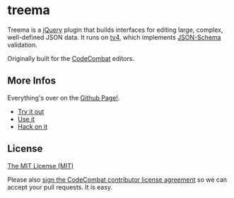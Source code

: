 treema
======

Treema is a [jQuery](http://jquery.com/) plugin that builds interfaces
for editing large, complex, well-defined JSON data.
It runs on [tv4](https://github.com/geraintluff/tv4),
 which implements [JSON-Schema](http://json-schema.org/) validation.
 
Originally built for the [CodeCombat](http://codecombat.com/) editors.

## More Infos

Everything's over on the [Github Page!](http://codecombat.github.io/treema/).

* [Try it out](http://codecombat.github.io/treema/demo.html)
* [Use it](http://codecombat.github.io/treema/using.html)
* [Hack on it](http://codecombat.github.io/treema/develop.html)

## License
[The MIT License (MIT)](https://github.com/codecombat/treema/blob/master/LICENSE)

Please also [sign the CodeCombat contributor license agreement](http://codecombat.com/cla) so we can accept your pull requests. It is easy.